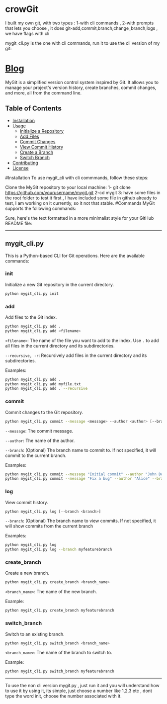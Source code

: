 # crowGit
I built my own git, with two types : 1-with cli commands , 2-with prompts that lets you choose , it does git-add,commit,branch,change_branch,logs , we have flags with cli 

 mygit_cli.py is the one with cli commands, run it to use the cli version of my git:

# [Blog](https://corvus-ikshana.hashnode.dev/building-a-simple-gitcrowgit-like-version-control-system-in-python)
 

MyGit is a simplified version control system inspired by Git. It allows you to manage your project's version history, create branches, commit changes, and more, all from the command line.

## Table of Contents

- [Installation](#installation)
- [Usage](#usage)
  - [Initialize a Repository](#initialize-a-repository)
  - [Add Files](#add-files)
  - [Commit Changes](#commit-changes)
  - [View Commit History](#view-commit-history)
  - [Create a Branch](#create-a-branch)
  - [Switch Branch](#switch-branch)
- [Contributing](#contributing)
- [License](#license)

#Installation
To use mygit_cli with cli commmands, follow these steps:

Clone the MyGit repository to your local machine:
1- git clone https://github.com/yourusername/mygit.git
2-cd mygit
3: have some files in the root folder to test it first , I have included some file in github already to test, I am working on it currently, so it not that stable.
#Commands
MyGit supports the following commands:

Sure, here's the text formatted in a more minimalist style for your GitHub README file:

---

## mygit_cli.py

This is a Python-based CLI for Git operations. Here are the available commands:

### init

Initialize a new Git repository in the current directory.

```bash
python mygit_cli.py init
```

### add

Add files to the Git index.

```bash
python mygit_cli.py add .
python mygit_cli.py add <filename>
```

`<filename>`: The name of the file you want to add to the index. Use `.` to add all files in the current directory and its subdirectories.

`--recursive, -r`: Recursively add files in the current directory and its subdirectories.

Examples:

```bash
python mygit_cli.py add .
python mygit_cli.py add myfile.txt
python mygit_cli.py add . --recursive
```

### commit

Commit changes to the Git repository.

```bash
python mygit_cli.py commit --message <message> --author <author> [--branch <branch>]
```

`--message`: The commit message.

`--author`: The name of the author.

`--branch`: (Optional) The branch name to commit to. If not specified, it will commit to the current branch.

Examples:

```bash
python mygit_cli.py commit --message "Initial commit" --author "John Doe"
python mygit_cli.py commit --message "Fix a bug" --author "Alice" --branch myfeaturebranch
```

### log

View commit history.

```bash
python mygit_cli.py log [--branch <branch>]
```

`--branch`: (Optional) The branch name to view commits. If not specified, it will show commits from the current branch

Examples:

```bash
python mygit_cli.py log
python mygit_cli.py log --branch myfeaturebranch
```

### create_branch

Create a new branch.

```bash
python mygit_cli.py create_branch <branch_name>
```

`<branch_name>`: The name of the new branch.

Example:

```bash
python mygit_cli.py create_branch myfeaturebranch
```

### switch_branch

Switch to an existing branch.

```bash
python mygit_cli.py switch_branch <branch_name>
```

`<branch_name>`: The name of the branch to switch to.

Example:

```bash
python mygit_cli.py switch_branch myfeaturebranch
```

---------------------------------------------------------------------------------------------------------------------------------------------------------------------------------------------

To use the non cli version mygit.py , just run it and you will understand how to use it by using it, its simple, just choose a number like 1,2,3 etc , dont type the word init, choose the number associated with it.










